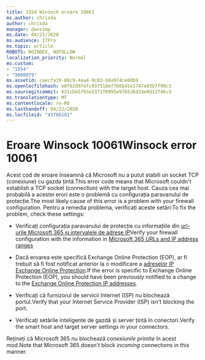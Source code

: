 ```yaml
---
title: 1554 Winsock eroare 10061
ms.author: chrisda
author: chrisda
manager: dansimp
ms.date: 04/21/2020
ms.audience: ITPro
ms.topic: article
ROBOTS: NOINDEX, NOFOLLOW
localization_priority: Normal
ms.custom:
- "1554"
- "9000079"
ms.assetid: caecfa19-86c9-4aa4-9c83-b8a974ce60b9
ms.openlocfilehash: e8f62d97efc937518ef766b45e1747e83b7f99c3
ms.sourcegitcommit: 631cbb5f03e5371f0995e976536d24e9d13746c3
ms.translationtype: MT
ms.contentlocale: ro-RO
ms.lasthandoff: 04/22/2020
ms.locfileid: "43766181"
---
```

# <a name="winsock-error-10061"></a><span data-ttu-id="551f8-102">Eroare Winsock 10061</span><span class="sxs-lookup"><span data-stu-id="551f8-102">Winsock error 10061</span></span>

<span data-ttu-id="551f8-103">Acest cod de eroare înseamnă că Microsoft nu a putut stabili un socket TCP (conexiune) cu gazda țintă.</span><span class="sxs-lookup"><span data-stu-id="551f8-103">This error code means that Microsoft couldn't establish a TCP socket (connection) with the target host.</span></span> <span data-ttu-id="551f8-104">Cauza cea mai probabilă a acestei erori este o problemă cu configurația paravanului de protecție.</span><span class="sxs-lookup"><span data-stu-id="551f8-104">The most likely cause of this error is a problem with your firewall configuration.</span></span> <span data-ttu-id="551f8-105">Pentru a remedia problema, verificați aceste setări:</span><span class="sxs-lookup"><span data-stu-id="551f8-105">To fix the problem, check these settings:</span></span>

- <span data-ttu-id="551f8-106">Verificați configurația paravanului de protecție cu informațiile din [url-urile Microsoft 365 și intervalele de adrese IP](https://docs.microsoft.com/office365/enterprise/urls-and-ip-address-ranges)</span><span class="sxs-lookup"><span data-stu-id="551f8-106">Verify your firewall configuration with the information in [Microsoft 365 URLs and IP address ranges](https://docs.microsoft.com/office365/enterprise/urls-and-ip-address-ranges)</span></span>

- <span data-ttu-id="551f8-107">Dacă eroarea este specifică Exchange Online Protection (EOP), ar fi trebuit să fi fost notificat anterior la o modificare a [adreselor IP Exchange Online Protection](https://docs.microsoft.com/office365/SecurityCompliance/eop/exchange-online-protection-ip-addresses).</span><span class="sxs-lookup"><span data-stu-id="551f8-107">If the error is specific to Exchange Online Protection (EOP), you should have been previously notified to a change to the [Exchange Online Protection IP addresses](https://docs.microsoft.com/office365/SecurityCompliance/eop/exchange-online-protection-ip-addresses).</span></span>

- <span data-ttu-id="551f8-108">Verificați că furnizorul de servicii Internet (ISP) nu blochează portul.</span><span class="sxs-lookup"><span data-stu-id="551f8-108">Verify that your Internet Service Provider (ISP) isn't blocking the port.</span></span>

- <span data-ttu-id="551f8-109">Verificați setările inteligente de gazdă și server țintă în conectori.</span><span class="sxs-lookup"><span data-stu-id="551f8-109">Verify the smart host and target server settings in your connectors.</span></span>

<span data-ttu-id="551f8-110">Rețineți că Microsoft 365 nu blochează *conexiunile primite* în acest mod.</span><span class="sxs-lookup"><span data-stu-id="551f8-110">Note that Microsoft 365 doesn't block *incoming* connections in this manner.</span></span>
